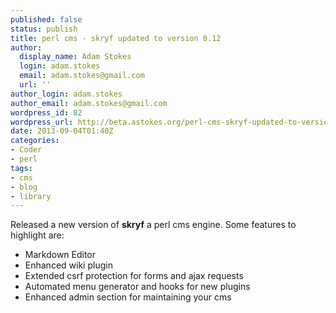 ```yaml
---
published: false
status: publish
title: perl cms - skryf updated to version 0.12
author:
  display_name: Adam Stokes
  login: adam.stokes
  email: adam.stokes@gmail.com
  url: ''
author_login: adam.stokes
author_email: adam.stokes@gmail.com
wordpress_id: 82
wordpress_url: http://beta.astokes.org/perl-cms-skryf-updated-to-version-0-12/
date: 2013-09-04T01:40Z
categories:
- Coder
- perl
tags:
- cms
- blog
- library
---
```

<p>Released a new version of <strong>skryf</strong> a perl cms engine. Some features to highlight are:</p>
<ul>
<li>Markdown Editor</li>
<li>Enhanced wiki plugin</li>
<li>Extended csrf protection for forms and ajax requests</li>
<li>Automated menu generator and hooks for new plugins</li>
<li>Enhanced admin section for maintaining your cms</li>
</ul>
